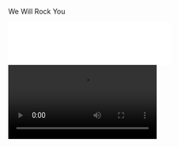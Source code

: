 We Will Rock You
<iframe frameborder="no" border="0" marginwidth="0" marginheight="0" width=330 height=86 src="//music.163.com/outchain/player?type=2&id=1869271&auto=0&height=66";align="middle"></iframe>
   
<video src="http://vs.leleketang.com/dat/ms/ph/k/video/20631.mp4" controls>
  你的浏览器不支持
</video>